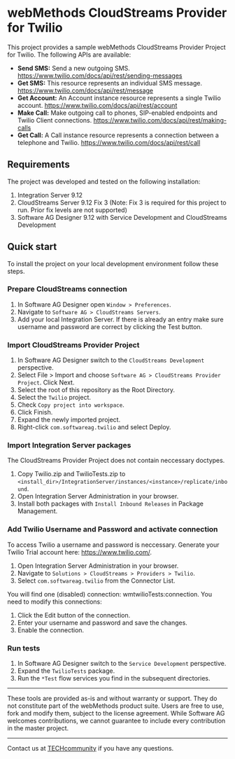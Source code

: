# webMethods CloudStreams Provider for Twilio
This project provides a sample webMethods CloudStreams Provider Project for Twilio. The following APIs are available:
* **Send SMS:** Send a new outgoing SMS. https://www.twilio.com/docs/api/rest/sending-messages
* **Get SMS:** This resource represents an individual SMS message. https://www.twilio.com/docs/api/rest/message
* **Get Account:** An Account instance resource represents a single Twilio account. https://www.twilio.com/docs/api/rest/account
* **Make Call:** Make outgoing call to phones, SIP-enabled endpoints and Twilio Client connections. https://www.twilio.com/docs/api/rest/making-calls
* **Get Call:** A Call instance resource represents a connection between a telephone and Twilio. https://www.twilio.com/docs/api/rest/call
 
## Requirements

The project was developed and tested on the following installation:
1. Integration Server 9.12
2. CloudStreams Server 9.12 Fix 3 (Note: Fix 3 is required for this project to run. Prior fix levels are not supported)
3. Software AG Designer 9.12 with Service Development and CloudStreams Development

## Quick start

To install the project on your local development environment follow these steps.

### Prepare CloudStreams connection

1. In Software AG Designer open ```Window > Preferences```.
2. Navigate to ```Software AG > CloudStreams Servers```.
3. Add your local Integration Server. If there is already an entry make sure username and password are correct by clicking the Test button.

### Import CloudStreams Provider Project

1. In Software AG Designer switch to the ```CloudStreams Development``` perspective.
2. Select File > Import and choose ```Software AG > CloudStreams Provider Project```. Click Next.
3. Select the root of this repository as the Root Directory.
4. Select the ```Twilio``` project.
5. Check ```Copy project into workspace```.
6. Click Finish.
7. Expand the newly imported project.
8. Right-click ```com.softwareag.twilio``` and select Deploy.

### Import Integration Server packages
The CloudStreams Provider Project does not contain neccessary doctypes.

1. Copy Twilio.zip and TwilioTests.zip to ```<install_dir>/IntegrationServer/instances/<instance>/replicate/inbound```.
2. Open Integration Server Administration in your browser.
3. Install both packages with ```Install Inbound Releases``` in Package Management.

### Add Twilio Username and Password and activate connection

To access Twilio a username and password is neccessary. Generate your Twilio Trial account here: https://www.twilio.com/.

1. Open Integration Server Administration in your browser.
2. Navigate to ```Solutions > CloudStreams > Providers > Twilio```.
3. Select ```com.softwareag.twilio``` from the Connector List.

You will find one (disabled) connection: wmtwilioTests:connection. You need to modify this connections:
1. Click the Edit button of the connection.
2. Enter your username and password and save the changes.
3. Enable the connection.

### Run tests

1. In Software AG Designer switch to the ```Service Development``` perspective.
2. Expand the ```TwilioTests``` package.
3. Run the ```*Test``` flow services you find in the subsequent directories.
______________________
These tools are provided as-is and without warranty or support. They do not constitute part of the webMethods product suite. Users are free to use, fork and modify them, subject to the license agreement. While Software AG welcomes contributions, we cannot guarantee to include every contribution in the master project.
_____________
Contact us at [TECHcommunity](mailto:technologycommunity@softwareag.com?subject=Github/SoftwareAG) if you have any questions.
